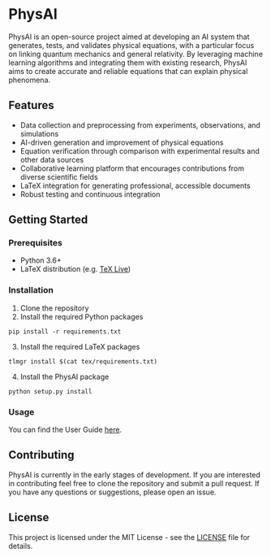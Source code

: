 # PhysAI
 
PhysAI is an open-source project aimed at developing an AI system that generates, tests, and validates physical equations, with a particular focus on linking quantum mechanics and general relativity. By leveraging machine learning algorithms and integrating them with existing research, PhysAI aims to create accurate and reliable equations that can explain physical phenomena.

## Features
- Data collection and preprocessing from experiments, observations, and simulations
- AI-driven generation and improvement of physical equations
- Equation verification through comparison with experimental results and other data sources
- Collaborative learning platform that encourages contributions from diverse scientific fields
- LaTeX integration for generating professional, accessible documents
- Robust testing and continuous integration

## Getting Started

### Prerequisites
- Python 3.6+
- LaTeX distribution (e.g. [TeX Live](https://www.tug.org/texlive/))

### Installation
1. Clone the repository
2. Install the required Python packages
```shell
pip install -r requirements.txt
```
3. Install the required LaTeX packages
```shell
tlmgr install $(cat tex/requirements.txt)
```
4. Install the PhysAI package
```shell
python setup.py install
```
### Usage
You can find the User Guide [here](https://github.com/AndresCdo/PhysAI/blob/master/docs/user_guide.md).

## Contributing
PhysAI is currently in the early stages of development. If you are interested in contributing feel free to clone the repository and submit a pull request. If you have any questions or suggestions, please open an issue.

## License
This project is licensed under the MIT License - see the [LICENSE](https://github.com/AndresCdo/PhysAI/blob/master/LICENSE) file for details.
